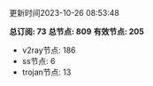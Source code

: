 更新时间2023-10-26 08:53:48

**总订阅: 73**
**总节点: 809**
**有效节点: 205**
- v2ray节点: 186
- ss节点: 6
- trojan节点: 13
